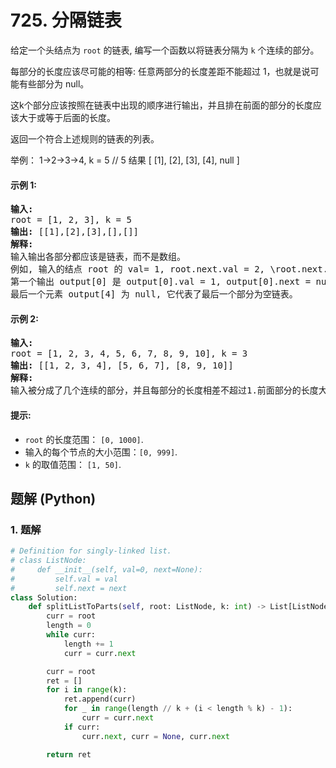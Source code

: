# 725. 分隔链表
给定一个头结点为 ```root``` 的链表, 编写一个函数以将链表分隔为 ```k``` 个连续的部分。

每部分的长度应该尽可能的相等: 任意两部分的长度差距不能超过 1，也就是说可能有些部分为 null。

这k个部分应该按照在链表中出现的顺序进行输出，并且排在前面的部分的长度应该大于或等于后面的长度。

返回一个符合上述规则的链表的列表。

举例： 1->2->3->4, k = 5 // 5 结果 [ [1], [2], [3], [4], null ]

#### 示例 1:
<pre>
<strong>输入:</strong>
root = [1, 2, 3], k = 5
<strong>输出:</strong> [[1],[2],[3],[],[]]
<strong>解释:</strong>
输入输出各部分都应该是链表，而不是数组。
例如, 输入的结点 root 的 val= 1, root.next.val = 2, \root.next.next.val = 3, 且 root.next.next.next = null。
第一个输出 output[0] 是 output[0].val = 1, output[0].next = null。
最后一个元素 output[4] 为 null, 它代表了最后一个部分为空链表。
</pre>

#### 示例 2:
<pre>
<strong>输入:</strong>
root = [1, 2, 3, 4, 5, 6, 7, 8, 9, 10], k = 3
<strong>输出:</strong> [[1, 2, 3, 4], [5, 6, 7], [8, 9, 10]]
<strong>解释:</strong>
输入被分成了几个连续的部分，并且每部分的长度相差不超过1.前面部分的长度大于等于后面部分的长度。
</pre>

#### 提示:
* ```root``` 的长度范围： ```[0, 1000]```.
* 输入的每个节点的大小范围：```[0, 999]```.
* ```k``` 的取值范围： ```[1, 50]```.

## 题解 (Python)

### 1. 题解
```Python
# Definition for singly-linked list.
# class ListNode:
#     def __init__(self, val=0, next=None):
#         self.val = val
#         self.next = next
class Solution:
    def splitListToParts(self, root: ListNode, k: int) -> List[ListNode]:
        curr = root
        length = 0
        while curr:
            length += 1
            curr = curr.next

        curr = root
        ret = []
        for i in range(k):
            ret.append(curr)
            for _ in range(length // k + (i < length % k) - 1):
                curr = curr.next
            if curr:
                curr.next, curr = None, curr.next

        return ret
```
